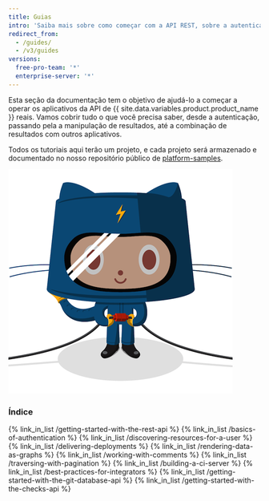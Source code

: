```yaml
---
title: Guias
intro: 'Saiba mais sobre como começar com a API REST, sobre a autenticação e como usar a API REST para várias tarefas.'
redirect_from:
  - /guides/
  - /v3/guides
versions:
  free-pro-team: '*'
  enterprise-server: '*'
---
```




Esta seção da documentação tem o objetivo de ajudá-lo a começar a operar os aplicativos da API de {{ site.data.variables.product.product_name }} reais. Vamos cobrir tudo o que você precisa saber, desde a autenticação, passando pela a manipulação de resultados, até a combinação de resultados com outros aplicativos.

Todos os tutoriais aqui terão um projeto, e cada projeto será armazenado e documentado no nosso repositório público de [platform-samples](https://github.com/github/platform-samples).

![O Electrocat](/assets/images/electrocat.png)

### Índice

{% link_in_list /getting-started-with-the-rest-api %}
{% link_in_list /basics-of-authentication %}
{% link_in_list /discovering-resources-for-a-user %}
{% link_in_list /delivering-deployments %}
{% link_in_list /rendering-data-as-graphs %}
{% link_in_list /working-with-comments %}
{% link_in_list /traversing-with-pagination %}
{% link_in_list /building-a-ci-server %}
{% link_in_list /best-practices-for-integrators %}
{% link_in_list /getting-started-with-the-git-database-api %}
{% link_in_list /getting-started-with-the-checks-api %}
